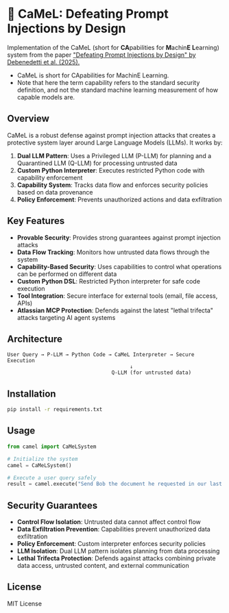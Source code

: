 # 🐪 CaMeL: Defeating Prompt Injections by Design

Implementation of the CaMeL (short for **CA**pabilities for **M**achin**E** **L**earning) system from the paper ["Defeating Prompt Injections by Design" by Debenedetti et al. (2025).](https://arxiv.org/pdf/2503.18813)

- CaMeL is short for CApabilities for MachinE Learning.
- Note that here the term capability refers to the standard security definition, and not the standard machine learning measurement of how capable models are.

## Overview

CaMeL is a robust defense against prompt injection attacks that creates a protective system layer around Large Language Models (LLMs). It works by:

1. **Dual LLM Pattern**: Uses a Privileged LLM (P-LLM) for planning and a Quarantined LLM (Q-LLM) for processing untrusted data
2. **Custom Python Interpreter**: Executes restricted Python code with capability enforcement
3. **Capability System**: Tracks data flow and enforces security policies based on data provenance
4. **Policy Enforcement**: Prevents unauthorized actions and data exfiltration

## Key Features

- **Provable Security**: Provides strong guarantees against prompt injection attacks
- **Data Flow Tracking**: Monitors how untrusted data flows through the system  
- **Capability-Based Security**: Uses capabilities to control what operations can be performed on different data
- **Custom Python DSL**: Restricted Python interpreter for safe code execution
- **Tool Integration**: Secure interface for external tools (email, file access, APIs)
- **Atlassian MCP Protection**: Defends against the latest "lethal trifecta" attacks targeting AI agent systems

## Architecture

```
User Query → P-LLM → Python Code → CaMeL Interpreter → Secure Execution
                                        ↓
                                  Q-LLM (for untrusted data)
```

## Installation

```bash
pip install -r requirements.txt
```

## Usage

```python
from camel import CaMeLSystem

# Initialize the system
camel = CaMeLSystem()

# Execute a user query safely
result = camel.execute("Send Bob the document he requested in our last meeting")
```

## Security Guarantees

- **Control Flow Isolation**: Untrusted data cannot affect control flow
- **Data Exfiltration Prevention**: Capabilities prevent unauthorized data exfiltration  
- **Policy Enforcement**: Custom interpreter enforces security policies
- **LLM Isolation**: Dual LLM pattern isolates planning from data processing
- **Lethal Trifecta Protection**: Defends against attacks combining private data access, untrusted content, and external communication

## License

MIT License

